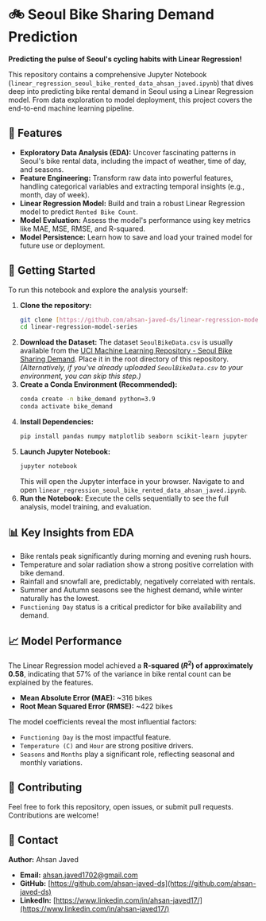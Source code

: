 # 🚲 Seoul Bike Sharing Demand Prediction

**Predicting the pulse of Seoul's cycling habits with Linear Regression!**

This repository contains a comprehensive Jupyter Notebook (`linear_regression_seoul_bike_rented_data_ahsan_javed.ipynb`) that dives deep into predicting bike rental demand in Seoul using a Linear Regression model. From data exploration to model deployment, this project covers the end-to-end machine learning pipeline.

## 🌟 Features

* **Exploratory Data Analysis (EDA):** Uncover fascinating patterns in Seoul's bike rental data, including the impact of weather, time of day, and seasons.
* **Feature Engineering:** Transform raw data into powerful features, handling categorical variables and extracting temporal insights (e.g., month, day of week).
* **Linear Regression Model:** Build and train a robust Linear Regression model to predict `Rented Bike Count`.
* **Model Evaluation:** Assess the model's performance using key metrics like MAE, MSE, RMSE, and R-squared.
* **Model Persistence:** Learn how to save and load your trained model for future use or deployment.

## 🚀 Getting Started

To run this notebook and explore the analysis yourself:

1.  **Clone the repository:**
    ```bash
    git clone [https://github.com/ahsan-javed-ds/linear-regression-model-series.git](https://github.com/YOUR_USERNAME/YOUR_REPOSITORY_NAME.git)
    cd linear-regression-model-series
    ```
2.  **Download the Dataset:**
    The dataset `SeoulBikeData.csv` is usually available from the [UCI Machine Learning Repository - Seoul Bike Sharing Demand](https://archive.ics.uci.edu/dataset/560/seoul+bike+sharing+demand). Place it in the root directory of this repository.
    *(Alternatively, if you've already uploaded `SeoulBikeData.csv` to your environment, you can skip this step.)*
3.  **Create a Conda Environment (Recommended):**
    ```bash
    conda create -n bike_demand python=3.9
    conda activate bike_demand
    ```
4.  **Install Dependencies:**
    ```bash
    pip install pandas numpy matplotlib seaborn scikit-learn jupyter
    ```
5.  **Launch Jupyter Notebook:**
    ```bash
    jupyter notebook
    ```
    This will open the Jupyter interface in your browser. Navigate to and open `linear_regression_seoul_bike_rented_data_ahsan_javed.ipynb`.
6.  **Run the Notebook:** Execute the cells sequentially to see the full analysis, model training, and evaluation.

## 📊 Key Insights from EDA

* Bike rentals peak significantly during morning and evening rush hours.
* Temperature and solar radiation show a strong positive correlation with bike demand.
* Rainfall and snowfall are, predictably, negatively correlated with rentals.
* Summer and Autumn seasons see the highest demand, while winter naturally has the lowest.
* `Functioning Day` status is a critical predictor for bike availability and demand.

## 📈 Model Performance

The Linear Regression model achieved a **R-squared ($R^2$) of approximately 0.58**, indicating that 57% of the variance in bike rental count can be explained by the features.

* **Mean Absolute Error (MAE):** ~316 bikes
* **Root Mean Squared Error (RMSE):** ~422 bikes

The model coefficients reveal the most influential factors:
* `Functioning Day` is the most impactful feature.
* `Temperature (C)` and `Hour` are strong positive drivers.
* `Seasons` and `Months` play a significant role, reflecting seasonal and monthly variations.

## 🤝 Contributing

Feel free to fork this repository, open issues, or submit pull requests. Contributions are welcome!

## 📧 Contact

**Author:** Ahsan Javed
* **Email:** ahsan.javed1702@gmail.com
* **GitHub:** [https://github.com/ahsan-javed-ds](https://github.com/ahsan-javed-ds)
* **LinkedIn:** [https://www.linkedin.com/in/ahsan-javed17/](https://www.linkedin.com/in/ahsan-javed17/)
